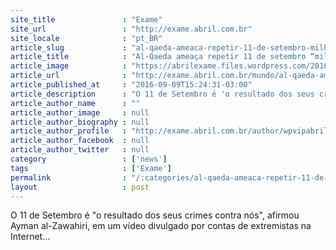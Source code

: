 ```yaml
---
site_title               : "Exame"
site_url                 : "http://exame.abril.com.br"
site_locale              : "pt_BR"
article_slug             : "al-qaeda-ameaca-repetir-11-de-setembro-milhares-de-vezes"
article_title            : "Al-Qaeda ameaça repetir 11 de setembro “milhares de vezes”"
article_image            : "https://abrilexame.files.wordpress.com/2016/09/size_960_16_9_torres_gemeas_caem3.jpg?quality=70&strip=all&w=960"
article_url              : "http://exame.abril.com.br/mundo/al-qaeda-ameaca-repetir-11-de-setembro-milhares-de-vezes/"
article_published_at     : "2016-09-09T15:24:31-03:00"
article_description      : "O 11 de Setembro é 'o resultado dos seus crimes contra nós', afirmou Ayman al-Zawahiri, em um vídeo divulgado por contas de extremistas na Internet..."
article_author_name      : ""
article_author_image     : null
article_author_biography : null
article_author_profile   : "http://exame.abril.com.br/author/wpvipabril/"
article_author_facebook  : null
article_author_twitter   : null
category                 : ['news']
tags                     : ['Exame']
permalink                : "/:categories/al-qaeda-ameaca-repetir-11-de-setembro-milhares-de-vezes/"
layout                   : post
---
```


O 11 de Setembro é "o resultado dos seus crimes contra nós", afirmou Ayman al-Zawahiri, em um vídeo divulgado por contas de extremistas na Internet...

